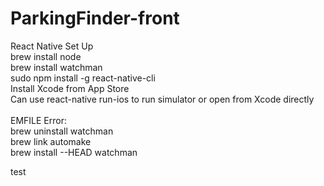 # ParkingFinder-front
React Native Set Up <br />
brew install node <br />
brew install watchman <br />
sudo npm install -g react-native-cli <br />
Install Xcode from App Store <br />
Can use react-native run-ios to run simulator or open from Xcode directly <br />
<br />
EMFILE Error: <br />
brew uninstall watchman  
brew link automake  
brew install --HEAD watchman  

test